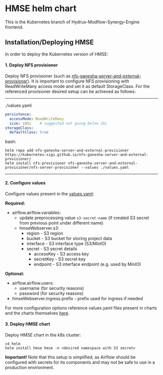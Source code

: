 # HMSE helm chart

This is the Kubernetes branch of Hydrus-Modflow-Synergy-Engine frontend.

## Installation/Deploying HMSE

In order to deploy the Kubernetes version of HMSE:

#### 1. Deploy NFS provisioner
Deploy NFS provisioner (such as [nfs-ganesha-server-and-external-provisioner](https://github.com/kubernetes-sigs/nfs-ganesha-server-and-external-provisioner/tree/master/charts/nfs-server-provisioner)).
It is important to configure NFS provisioning with ReadWriteMany access mode and set it as default StorageClass. For
the referenced provisioner desired setup can be achieved as follows:

---
./values.yaml

```yaml
persistence:
  accessMode: ReadWriteMany
  size: 10Gi    # suggested not going below 2Gi
storageClass:
  defaultClass: true
```

bash:

```
helm repo add nfs-ganesha-server-and-external-provisioner https://kubernetes-sigs.github.io/nfs-ganesha-server-and-external-provisioner/
helm install nfs-provisioner nfs-ganesha-server-and-external-provisioner/nfs-server-provisioner --values ./values.yaml
```

---

#### 2. Configure values
Configure values present in
   the [values.yaml](https://github.com/WaterlinePL/hmse-helm-chart/blob/main/hmse/values.yaml):

**Required:**

* airflow.airflow.variables:
    * update preprocessing value `s3-secret-name` (if created S3 secret from previous point under different name)
    * hmseWebserver.s3:
        * region - S3 region
        * bucket - S3 bucket for storing project data
        * interface - S3 interface type (S3/MinIO)
        * secret - S3 secret details
          * accessKey - S3 access key
          * secretKey - S3 secret key
          * endpoint - S3 interface endpoint (e.g. used by MinIO)

**Optional:**

* airflow.airflow.users:
    * username (for security reasons)
    * password (for security reasons)
* hmseWebserver.ingress.prefix - prefix used for ingress if needed

For more configuration options reference values.yaml files present in charts and the charts themselves
[here](https://github.com/WaterlinePL/hmse-helm-chart/blob/main/hmse/).

#### 3. Deploy HMSE chart
Deploy HMSE chart in the k8s cluster:

```
cd helm
helm install hmse hmse -n <desired namespace with S3 secret>
```

**Important!**
Note that this setup is simplified, as Airflow should be configured with secrets for its components and may not be safe 
to use in a production environment. 